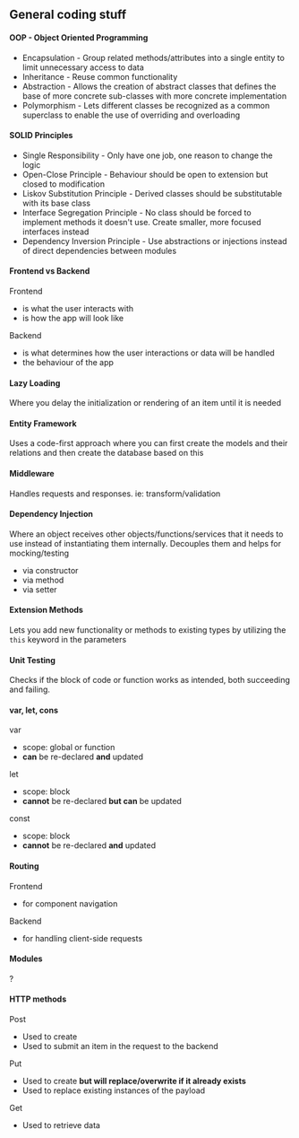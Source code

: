 ## General coding stuff

#### OOP - Object Oriented Programming
- Encapsulation - Group related methods/attributes into a single entity to limit unnecessary access to data
- Inheritance - Reuse common functionality 
- Abstraction - Allows the creation of abstract classes that defines the base of more concrete sub-classes with more concrete implementation
- Polymorphism - Lets different classes be recognized as a common superclass to enable the use of overriding and overloading

#### SOLID Principles
- Single Responsibility - Only have one job, one reason to change the logic
- Open-Close Principle - Behaviour should be open to extension but closed to modification
- Liskov Substitution Principle - Derived classes should be substitutable with its base class
- Interface Segregation Principle - No class should be forced to implement methods it doesn't use. Create smaller, more focused interfaces instead
- Dependency Inversion Principle - Use abstractions or injections instead of direct dependencies between modules

#### Frontend vs Backend
Frontend
- is what the user interacts with
- is how the app will look like

Backend
- is what determines how the user interactions or data will be handled
- the behaviour of the app

#### Lazy Loading
Where you delay the initialization or rendering of an item until it is needed

#### Entity Framework
Uses a code-first approach where you can first create the models and their relations and then create the database based on this

#### Middleware
Handles requests and responses. ie: transform/validation

#### Dependency Injection
Where an object receives other objects/functions/services that it needs to use instead of instantiating them internally. Decouples them and helps for mocking/testing
- via constructor 
- via method
- via setter

#### Extension Methods
Lets you add new functionality or methods to existing types by utilizing the `this` keyword in the parameters

#### Unit Testing
Checks if the block of code or function works as intended, both succeeding and failing.

#### var, let, cons
var
- scope: global or function
- **can** be re-declared **and** updated

let
- scope: block
- **cannot** be re-declared **but can** be updated

const
- scope: block
- **cannot** be re-declared **and** updated

#### Routing
Frontend
- for component navigation

Backend
- for handling client-side requests

#### Modules
?

#### HTTP methods
Post
- Used to create
- Used to submit an item in the request to the backend

Put
- Used to create **but will replace/overwrite if it already exists**
- Used to replace existing instances of the payload

Get
- Used to retrieve data



